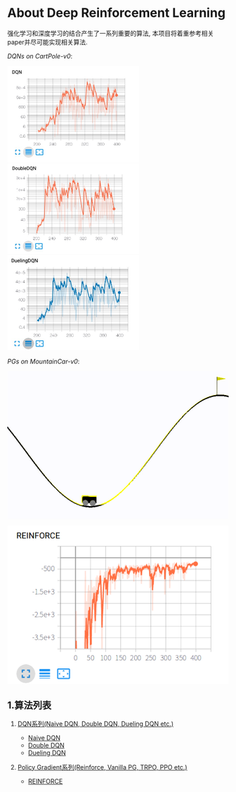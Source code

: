 # About Deep Reinforcement Learning
强化学习和深度学习的结合产生了一系列重要的算法, 本项目将着重参考相关paper并尽可能实现相关算法.

*DQNs on CartPole-v0*:

<p float="left">
    <img src="DQN/images/DQN.png" width="300"/>
    <img src="DQN/images/DDQN.png" width="300"/>
    <img src="DQN/images/DuelingDQN.png" width="300"/>
</p>

*PGs on MountainCar-v0*:

![11]

![9]

## 1.算法列表
1. [DQN系列(Naive DQN, Double DQN, Dueling DQN etc.)][1]
    - [Naive DQN][2]
    - [Double DQN][3]
    - [Dueling DQN][4]
    
2. [Policy Gradient系列(Reinforce, Vanilla PG, TRPO, PPO etc.)][8]
    - [REINFORCE][10]

[1]: DQN
[2]: DQN/NaiveDQN.py
[3]: DQN/DoubleDQN.py
[4]: DQN/DuelingDQN.py
[5]: DQN/images/DQN.png
[6]: DQN/images/DDQN.png
[7]: DQN/images/DuelingDQN.png
[8]: PolicyGradient
[9]: PolicyGradient/images/Reinforce%20MountainCar-v0.png
[10]: PolicyGradient/REINFORCE.py
[11]: PolicyGradient/images/reinforce-mountaincar.gif
